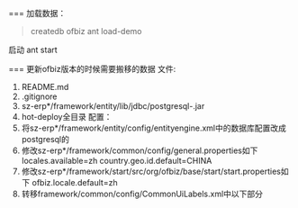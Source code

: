 ===
加载数据：
> createdb ofbiz
> ant load-demo

启动
ant start

===
更新ofbiz版本的时候需要搬移的数据
文件:
1. README.md
2. .gitignore
3. sz-erp*/framework/entity/lib/jdbc/postgresql-<version>.jar
4. hot-deploy全目录
配置：
1. 将sz-erp*/framework/entity/config/entityengine.xml中的数据库配置改成postgresql的
2. 修改sz-erp*/framework/common/config/general.properties如下
locales.available=zh
country.geo.id.default=CHINA
3. 修改sz-erp*/framework/start/src/org/ofbiz/base/start/start.properties如下
ofbiz.locale.default=zh
4. 转移framework/common/config/CommonUiLabels.xml中<!-- CUSTOM PART FOR SZ-ERP -->以下部分

